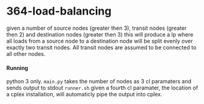 # 364-load-balancing
given a number of source nodes (greater then 3), transit nodes (greater then 2) and destination nodes (greater then 3) this will produce a lp where all loads from a source node to a destination node will be split evenly over exactly two transit nodes.
All transit nodes are assumed to be connected to all other nodes.

#### Running
python 3 only.
`main.py` takes the number of nodes as 3 cl paramaters and sends output to stdout
`runner.sh` given a fourth cl paramater, the location of a cplex installation, will automaticly pipe the output into cplex.

